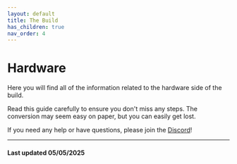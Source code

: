```yaml
---
layout: default
title: The Build
has_children: true
nav_order: 4
---
```


# Hardware

Here you will find all of the information related to the hardware side of the build.

Read this guide carefully to ensure you don't miss any steps. The conversion may seem easy on paper, but you can easily get lost.

If you need any help or have questions, please join the [Discord](https://discord.gg/W6B5mBejuC)!

---

#### Last updated 05/05/2025